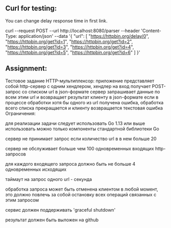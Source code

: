 ## Curl for testing:
You can change delay response time in first link.

curl --request POST --url http://localhost:8080/parser --header 'Content-Type: application/json' --data '{
	"url": [
	"https://httpbin.org/delay/0",
	"https://httpbin.org/get?id=1",
	"https://httpbin.org/get?id=2",
	"https://httpbin.org/get?id=3",
	"https://httpbin.org/get?id=4",
	"https://httpbin.org/get?id=5",
	"https://httpbin.org/get?id=6"
	]
}'




## Assignment:
Тестовое задание HTTP-мультиплексор:
приложение представляет собой http-сервер с одним хендлером,
хендлер на вход получает POST-запрос со списком url в json-формате
сервер запрашивает данные по всем этим url и возвращает результат клиенту в json-формате
если в процессе обработки хотя бы одного из url получена ошибка, обработка всего списка прекращается и клиенту возвращается текстовая ошибка Ограничения:

для реализации задачи следует использовать Go 1.13 или выше
использовать можно только компоненты стандартной библиотеки Go

сервер не принимает запрос если количество url в в нем больше 20

сервер не обслуживает больше чем 100 одновременных входящих http-запросов

для каждого входящего запроса должно быть не больше 4 одновременных исходящих

таймаут на запрос одного url - секунда

обработка запроса может быть отменена клиентом в любой момент, это должно повлечь за собой остановку всех операций связанных с этим запросом

сервис должен поддерживать 'graceful shutdown'

результат должен быть выложен на github

